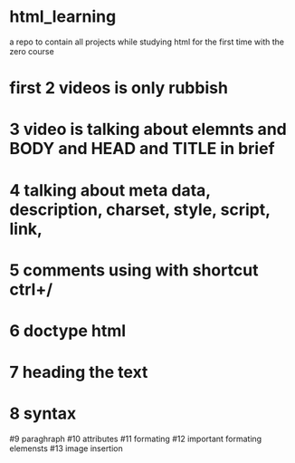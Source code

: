 # html_learning
  a repo to contain all projects while studying html for the first time with the zero course 

# first 2 videos is only rubbish
# 3 video is talking about elemnts and BODY and HEAD and TITLE in brief
# 4 talking about meta data, description, charset, style, script, link,
# 5 comments using <!-- --> with shortcut ctrl+/
# 6 doctype html
# 7 heading the text
# 8 syntax
#9 paraghraph
#10 attributes
#11 formating 
#12 important formating elemensts
#13 image insertion 

